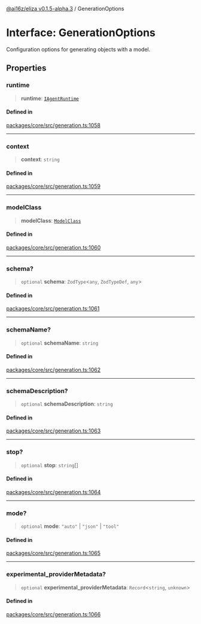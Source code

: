 [@ai16z/eliza v0.1.5-alpha.3](../index.md) / GenerationOptions

# Interface: GenerationOptions

Configuration options for generating objects with a model.

## Properties

### runtime

> **runtime**: [`IAgentRuntime`](IAgentRuntime.md)

#### Defined in

[packages/core/src/generation.ts:1058](https://github.com/0x311decker/eliza/blob/main/packages/core/src/generation.ts#L1058)

***

### context

> **context**: `string`

#### Defined in

[packages/core/src/generation.ts:1059](https://github.com/0x311decker/eliza/blob/main/packages/core/src/generation.ts#L1059)

***

### modelClass

> **modelClass**: [`ModelClass`](../enumerations/ModelClass.md)

#### Defined in

[packages/core/src/generation.ts:1060](https://github.com/0x311decker/eliza/blob/main/packages/core/src/generation.ts#L1060)

***

### schema?

> `optional` **schema**: `ZodType`\<`any`, `ZodTypeDef`, `any`\>

#### Defined in

[packages/core/src/generation.ts:1061](https://github.com/0x311decker/eliza/blob/main/packages/core/src/generation.ts#L1061)

***

### schemaName?

> `optional` **schemaName**: `string`

#### Defined in

[packages/core/src/generation.ts:1062](https://github.com/0x311decker/eliza/blob/main/packages/core/src/generation.ts#L1062)

***

### schemaDescription?

> `optional` **schemaDescription**: `string`

#### Defined in

[packages/core/src/generation.ts:1063](https://github.com/0x311decker/eliza/blob/main/packages/core/src/generation.ts#L1063)

***

### stop?

> `optional` **stop**: `string`[]

#### Defined in

[packages/core/src/generation.ts:1064](https://github.com/0x311decker/eliza/blob/main/packages/core/src/generation.ts#L1064)

***

### mode?

> `optional` **mode**: `"auto"` \| `"json"` \| `"tool"`

#### Defined in

[packages/core/src/generation.ts:1065](https://github.com/0x311decker/eliza/blob/main/packages/core/src/generation.ts#L1065)

***

### experimental\_providerMetadata?

> `optional` **experimental\_providerMetadata**: `Record`\<`string`, `unknown`\>

#### Defined in

[packages/core/src/generation.ts:1066](https://github.com/0x311decker/eliza/blob/main/packages/core/src/generation.ts#L1066)
